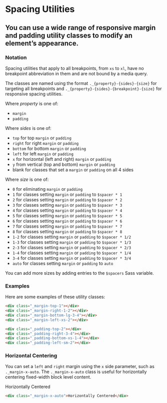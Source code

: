 # Spacing Utilities
## You can use a wide range of responsive margin and padding utility classes to modify an element’s appearance. 

### Notation

Spacing utilities that apply to all breakpoints, from `xs` to `xl`, have no breakpoint abbreviation in them and are not bound by a media query.

The classes are named using the format `._{property}-{sides}-{size}` for targeting all breakpoints and `._{property}-{sides}-{breakpoint}-{size}` for responsive spacing utilities.

Where *property* is one of:
- `margin`
- `padding`

Where *sides* is one of:
- `top` for top `margin` or `padding`
- `right` for right `margin` or `padding`
- `bottom` for bottom `margin` or `padding`
- `left` for left `margin` or `padding`
- `x` for horizontal (left and right) `margin` or `padding`
- `y` from vertical (top and bottom) `margin` or `padding`
- blank for classes that set a `margin` or `padding` on all 4 sides

Where *size* is one of:
- `0` for eliminating `margin` or `padding`
- `1` for classes setting `margin` or `padding` to `$spacer * 1`
- `2` for classes setting `margin` or `padding` to `$spacer * 2`
- `3` for classes setting `margin` or `padding` to `$spacer * 3`
- `4` for classes setting `margin` or `padding` to `$spacer * 4`
- `5` for classes setting `margin` or `padding` to `$spacer * 5`
- `6` for classes setting `margin` or `padding` to `$spacer * 6`
- `7` for classes setting `margin` or `padding` to `$spacer * 7`
- `8` for classes setting `margin` or `padding` to `$spacer * 8`
- `1-2` for classes setting `margin` or `padding` to `$spacer * 1/2`
- `1-3` for classes setting `margin` or `padding` to `$spacer * 1/3`
- `2-3` for classes setting `margin` or `padding` to `$spacer * 2/3`
- `1-4` for classes setting `margin` or `padding` to `$spacer * 1/4`
- `3-4` for classes setting `margin` or `padding` to `$spacer * 3/4`
- `auto` for classes setting `margin` or `padding` to `auto`

You can add more sizes by adding entries to the `$spacers` Sass variable.


### Examples
Here are some examples of these utility classes:

~~~html
<div class="_margin-top-1"></div>
<div class="_margin-right-1-2"></div>
<div class="_margin-bottom-lg-3-4"></div>
<div class="_margin-left-xs-2"></div>
~~~

~~~html
<div class="_padding-top-2"></div>
<div class="_padding-right-3-4"></div>
<div class="_padding-bottom-xs-1-4"></div>
<div class="_padding-left-sm-2"></div>
~~~


### Horizontal Centering
You can set a `left` and `right` margin using the `x` side parameter, such as `._margin-x-auto`. The `._margin-x-auto` class is useful for horizontally centering fixed-width block level content.

<i-code title="Horizontal Centering Utility Example">
<i-tab type="preview">
    <div class="_width-50 _margin-x-auto _padding-1 _background-gray-20 _text-center">
        Horizontally Centered
    </div>
</i-tab>
<i-tab type="html">

~~~html
<div class="_margin-x-auto">Horizontally Centered</div>
~~~

</i-tab>
</i-code>
